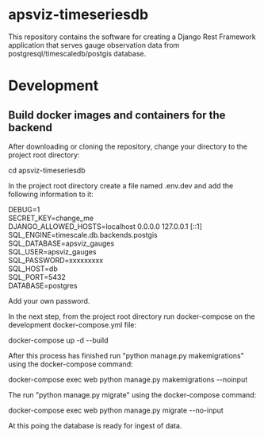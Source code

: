 # apsviz-timeseriesdb
This repository contains the software for creating a Django Rest Framework application that serves gauge observation data from postgresql/timescaledb/postgis database.

# Development 

## Build docker images and containers for the backend

After downloading or cloning the repository, change your directory to the project root directory:

cd apsviz-timeseriesdb

In the project root directory create a file named .env.dev and add the following information to it:

DEBUG=1  
SECRET_KEY=change_me  
DJANGO_ALLOWED_HOSTS=localhost 0.0.0.0 127.0.0.1 [::1]  
SQL_ENGINE=timescale.db.backends.postgis  
SQL_DATABASE=apsviz_gauges  
SQL_USER=apsviz_gauges  
SQL_PASSWORD=xxxxxxxxx  
SQL_HOST=db  
SQL_PORT=5432  
DATABASE=postgres  

Add your own password.

In the next step, from the project root directory run docker-compose on the development docker-compose.yml file:

docker-compose up -d --build

After this process has finished run "python manage.py makemigrations" using the docker-compose command:

docker-compose exec web python manage.py makemigrations --noinput

The run "python manage.py migrate" using the docker-compose command:

docker-compose exec web python manage.py migrate --no-input

At this poing the database is ready for ingest of data.

